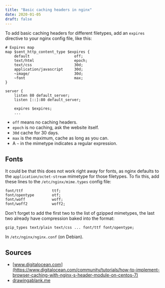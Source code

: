 ```yaml
---
title: "Basic caching headers in nginx"
date: 2020-01-05
draft: false
---
```


To add basic caching headers for different filetypes, add an `expires` directive to your nginx config file, like this:<!-- more -->

```
# Expires map
map $sent_http_content_type $expires {
    default                    off;
    text/html                  epoch;
    text/css                   30d;
    application/javascript     30d;
    ~image/                    30d;
    ~font                      max;
}

server {
    listen 80 default_server;
    listen [::]:80 default_server;

    expires $expires;
    ...
```

* `off` means no caching headers.
* `epoch` is no caching, ask the website itself.
* `30d` cache for 30 days.
* `max` is the maximum, cache as long as you can.
* A `~` in the mimetype indicates a regular expression.

## Fonts

It could be that this does not work right away for fonts, as nginx defaults to the `application/octet-stream` mimetype for those filetypes. To fix this, add these lines to the `/etc/nginx/mime.types` config file:

```
font/ttf             ttf;
font/opentype        otf;
font/woff            woff;
font/woff2           woff2;
```

Don't forget to add the first two to the list of gzipped mimetypes, the last two already have compression baked into the format:

```
gzip_types text/plain text/css ... font/ttf font/opentype;
```

In `/etc/nginx/nginx.conf` (on Debian).

## Sources

* [www.digitalocean.com](https://www.digitalocean.com/community/tutorials/how-to-implement-browser-caching-with-nginx-s-header-module-on-centos-7)
* [drawingablank.me](http://drawingablank.me/blog/font-mime-types-in-nginx.html)
